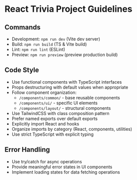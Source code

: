 # React Trivia Project Guidelines

## Commands
- Development: `npm run dev` (Vite dev server)
- Build: `npm run build` (TS & Vite build)
- Lint: `npm run lint` (ESLint)
- Preview: `npm run preview` (preview production build)

## Code Style
- Use functional components with TypeScript interfaces
- Props destructuring with default values when appropriate
- Follow component organization:
  - `/components/common/` - base reusable components
  - `/components/ui/` - specific UI elements
  - `/components/layout/` - structural components
- Use TailwindCSS with class composition pattern
- Prefer named exports over default exports
- Explicitly import React and hooks
- Organize imports by category (React, components, utilities)
- Use strict TypeScript with explicit typing

## Error Handling
- Use try/catch for async operations
- Provide meaningful error states in UI components
- Implement loading states for data fetching operations